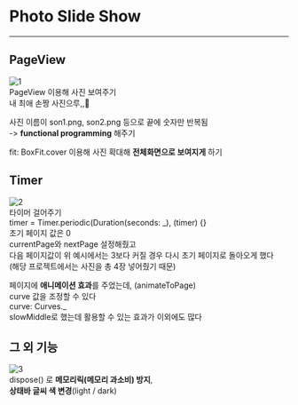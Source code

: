 # Photo Slide Show
---
## PageView  
![1](https://img1.daumcdn.net/thumb/R1280x0/?scode=mtistory2&fname=https%3A%2F%2Fblog.kakaocdn.net%2Fdn%2Fstm4J%2Fbtsn9TQxrhX%2Fr7rbGv0ktoeRVm8HpkY6Z1%2Fimg.png)  
PageView 이용해 사진 보여주기  
내 최애 손짱 사진으루,,🩵  

사진 이름이 son1.png, son2.png 등으로 끝에 숫자만 반복됨  
-> **functional programming** 해주기  

fit: BoxFit.cover 이용해 사진 확대해 **전체화면으로 보여지게** 하기  

## Timer
![2](https://img1.daumcdn.net/thumb/R1280x0/?scode=mtistory2&fname=https%3A%2F%2Fblog.kakaocdn.net%2Fdn%2Fbtho7f%2Fbtsobch05Qv%2Fy2MhOLNYTwqoW8jkeyhUN1%2Fimg.png)    
타이머 걸어주기  
timer = Timer.periodic(Duration(seconds: _), (timer) {}  
초기 페이지 값은 0  
currentPage와 nextPage 설정해줬고  
다음 페이지값이 위 예시에서는 3보다 커질 경우 다시 초기 페이지로 돌아오게 했다  
(해당 프로젝트에서는 사진을 총 4장 넣어줬기 때문)  

페이지에 **애니메이션 효과**를 주었는데, (animateToPage)  
curve 값을 조정할 수 있다  
curve: Curves._  
slowMiddle로 했는데 활용할 수 있는 효과가 이외에도 많다  

## 그 외 기능
![3](https://img1.daumcdn.net/thumb/R1280x0/?scode=mtistory2&fname=https%3A%2F%2Fblog.kakaocdn.net%2Fdn%2FJgAAj%2Fbtsn7xnoaHN%2F1hR0x7IvQjSRjzvm0oR4Bk%2Fimg.png)  
dispose() 로 **메모리릭(메모리 과소비) 방지**,  
**상태바 글씨 색 변경**(light / dark)  

